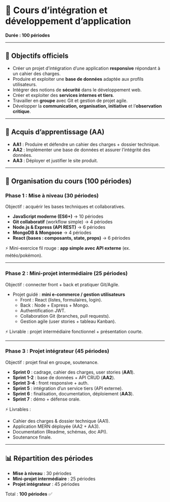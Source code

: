 # 📘 Cours d’intégration et développement d’application  
**Durée : 100 périodes**

---

## 🎯 Objectifs officiels
- Créer un projet d’intégration d’une application **responsive** répondant à un cahier des charges.  
- Produire et exploiter une **base de données** adaptée aux profils utilisateurs.  
- Intégrer des notions de **sécurité** dans le développement web.  
- Créer et exploiter des **services internes et tiers**.  
- Travailler en **groupe** avec Git et gestion de projet agile.  
- Développer la **communication, organisation, initiative** et l’**observation critique**.  

---

## 🎯 Acquis d’apprentissage (AA)
- **AA1** : Produire et défendre un cahier des charges + dossier technique.  
- **AA2** : Implémenter une base de données et assurer l’intégrité des données.  
- **AA3** : Déployer et justifier le site produit.  

---

## 📅 Organisation du cours (100 périodes)

### Phase 1 : Mise à niveau (30 périodes)  
Objectif : acquérir les bases techniques et collaboratives.  

- **JavaScript moderne (ES6+)** → 10 périodes  
- **Git collaboratif** (workflow simple) → 4 périodes  
- **Node.js & Express (API REST)** → 6 périodes  
- **MongoDB & Mongoose** → 4 périodes  
- **React (bases : composants, state, props)** → 6 périodes  

⚡ Mini-exercice fil rouge : **app simple avec API externe** (ex. météo/pokémon).  

---

### Phase 2 : Mini-projet intermédiaire (25 périodes)  
Objectif : connecter front + back et pratiquer Git/Agile.  

- Projet guidé : **mini e-commerce / gestion utilisateurs**  
  - Front : React (listes, formulaires, login).  
  - Back : Node + Express + Mongo.  
  - Authentification JWT.  
  - Collaboration Git (branches, pull requests).  
  - Gestion agile (user stories + tableau Kanban).  

⚡ Livrable : projet intermédiaire fonctionnel + présentation courte.  

---

### Phase 3 : Projet intégrateur (45 périodes)  
Objectif : projet final en groupe, soutenance.  

- **Sprint 0** : cadrage, cahier des charges, user stories (**AA1**).  
- **Sprint 1-2** : base de données + API CRUD (**AA2**).  
- **Sprint 3-4** : front responsive + auth.  
- **Sprint 5** : intégration d’un service tiers (API externe).  
- **Sprint 6** : finalisation, documentation, déploiement (**AA3**).  
- **Sprint 7** : démo + défense orale.  

⚡ Livrables :  
- Cahier des charges & dossier technique (AA1).  
- Application MERN déployée (AA2 + AA3).  
- Documentation (Readme, schémas, doc API).  
- Soutenance finale.  

---

## 📊 Répartition des périodes
- **Mise à niveau** : 30 périodes  
- **Mini-projet intermédiaire** : 25 périodes  
- **Projet intégrateur** : 45 périodes  

Total : **100 périodes** ✅
